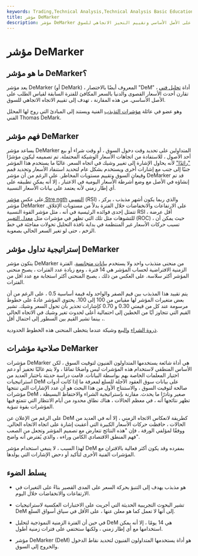 ```yaml
---
keywords: Trading,Technical Analysis,Technical Analysis Basic Education
title: مؤشر DeMarker
description: مؤشر DeMarker هو أداة تحليل فني تهدف إلى قياس الطلب على الأصل الأساسي وتقييم التحيز الاتجاهي للسوق.
---
```


# مؤشر DeMarker
## ما هو مؤشر DeMarker؟

يعد مؤشر DeMarker (أو DeMark) ، المعروف أيضًا بالاختصار "DeM" ، أداة [تحليل فني](/technicalanalysis) تقارن أحدث الأسعار القصوى والدنيا بالسعر المكافئ للفترة السابقة لقياس الطلب على الأصل الأساسي. من هذه المقارنة ، تهدف إلى تقييم الاتجاه الاتجاهي للسوق.

وهو عضو في عائلة [مؤشرات التذبذب](/oscillator) الفنية ويستند إلى المبادئ التي روج لها المحلل الفني Thomas DeMark.

## فهم مؤشر DeMarker

يساعد مؤشر DeMarker المتداولين على تحديد وقت دخول السوق ، أو وقت شراء أو بيع أحد الأصول ، للاستفادة من اتجاهات الأسعار الوشيكة المحتملة. تم تصميمه ليكون مؤشرًا ["رائدًا"](/leadingindicator) لأنه يحاول الإشارة إلى تغيير وشيك في اتجاه السعر. غالبًا ما يستخدم هذا المؤشر جنبًا إلى جنب مع إشارات أخرى ويستخدم بشكل عام لتحديد استنفاد الأسعار وتحديد قمم وقيعان السوق وتقييم مستويات المخاطر. على الرغم من أن مؤشر DeMarker قد تم إنشاؤه في الأصل مع وضع أشرطة الأسعار اليومية في الاعتبار ، إلا أنه يمكن تطبيقه على أي إطار زمني لأنه يعتمد على بيانات الأسعار النسبية.

على عكس [مؤشر Stre ngth](/rsi) [النسبي](/rsi) (RSI) ، والذي ربما يكون أشهر مذبذب ، يركز مؤشر DeMarker على الارتفاعات والانخفاضات خلال الفترة بدلاً من مستويات الإغلاق. تتمثل إحدى فوائده الرئيسية في أنه ، مثل مؤشر القوة النسبية RSI ، أقل عرضة للتشوهات مثل تلك التي تظهر في مؤشرات مثل [معدل التغيير](/pricerateofchange) (ROC) ، حيث يمكن أن تسبب حركات الأسعار غير المنتظمة في بداية نافذة التحليل تحولات مفاجئة في خط الزخم ، حتى لو تغير السعر الحالي بصعوبة.

## إستراتيجية تداول مؤشر DeMarker

يتكون مؤشر DeMarker من منحنى متذبذب واحد ولا يستخدم [بيانات متجانسة](/data-smoothing). الفترة الزمنية الافتراضية لحساب المؤشر هي 14 فترة ، ومع زيادة عدد الفترات ، يصبح منحنى المؤشر أكثر سلاسة. على العكس من ذلك ، يصبح المنحنى أكثر استجابة مع عدد أقل من الفترات.

يتم تقييد هذا المذبذب بين قيم الصفر والواحد وله قيمة أساسية 0.5 ، على الرغم من أن بعض متغيرات المؤشر لها مقياس من 100 إلى 100. يحتوي المؤشر عادةً على خطوط مرسومة عند كل من قيمتي 0.30 و 0.70 كإشارات تحذير بأن تحول السعر وشيك. تشير القيم التي تتجاوز أيًا من الخطين إلى احتمالية أعلى لحدوث تغير وشيك في الاتجاه الحالي ، بينما تشير القيم بين السطور إلى احتمال أقل.

[ذروة الشراء](/oversold) [والبيع](/overbought) وشيكة عندما يتخطى المنحنى هذه الخطوط الحدودية.

## صلاحية مؤشرات DeMarker

مؤشرات DeMarker هي أداة شائعة يستخدمها المتداولون الفنيون لتوقيت السوق ، لكن الأساس المنطقي لاستخدام هذه المؤشرات ليس واضحًا تمامًا ، ولا يتم غالبًا تحفيز أو دعم اختيار المعلمات الخاصة بهم بواسطة البيانات. قامت دراسة حديثة باختبار العديد من استراتيجيات DeM على بيانات سوق العقود الآجلة للسلع لمعرفة ما إذا كانت أدوات صالحة لتوقيت السوق ، والاستنتاج الأول من هذا البحث هو أن عدد الإشارات التي تنتجها مؤشرات DeM صغير ونادرًا ما يحدث. مقارنة بإستراتيجية الشراء والاحتفاظ البسيطة ، تظهر نتائجها أنه ، في معظم الحالات ، هناك نطاق محدود من أيام الانتظار التي تتمتع فيها المؤشرات بقوة تنبؤية.

على الرغم من الإعلان عن DeM كطريقة لانعكاس الاتجاه الزمني ، إلا أنه في العديد من الحالات ، حافظت حركات الأسعار الكبيرة التي أعقبت إشارة على اتجاه الاتجاه الحالي. ووفقًا لمؤلفي الورقة ، فإن "هذه النتائج تتعارض مع تصميم المؤشر وتجعل من الصعب فهم المنطق الاقتصادي الكامن وراءه ، والذي يُفترض أنه واضح".

لهذا السبب ، لا ينبغي استخدام مؤشر DeM بمفرده وقد يكون أكثر فعالية بالاقتران مع المؤشرات الفنية الأخرى لتأكيد أو دحض الإشارات التي يولدها.

## يسلط الضوء

- هو مذبذب يهدف إلى التنبؤ بحركة السعر على المدى القصير بناءً على التغيرات في الارتفاعات والانخفاضات خلال اليوم.

- تشير البحوث التجريبية الحديثة التي أجريت على الاختبارات العكسية لاستراتيجيات DeM إلى أنها لا تعمل كما هو معلن عنها ، على الأقل في سياق أسواق السلع.

- في حين أن الفترة الزمنية النموذجية لتحليل DeM هي 14 يومًا ، إلا أنه يمكن استخدامها مع أي إطار زمني ، ولكنها ستختفي على فترات زمنية أطول.

- مؤشر DeMarker (DeM) هو أداة يستخدمها المتداولون الفنيون لتحديد نقاط الدخول والخروج إلى السوق.

